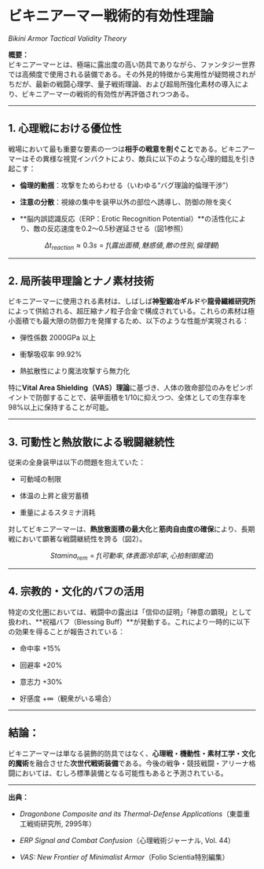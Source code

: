 ビキニアーマー戦術的有効性理論
===============

_Bikini Armor Tactical Validity Theory_

**概要：**  
ビキニアーマーとは、極端に露出度の高い防具でありながら、ファンタジー世界では高頻度で使用される装備である。その外見的特徴から実用性が疑問視されがちだが、最新の戦闘心理学、量子戦術理論、および超局所強化素材の導入により、ビキニアーマーの戦術的有効性が再評価されつつある。

* * *

1\. 心理戦における優位性
--------------

戦場において最も重要な要素の一つは**相手の戦意を削ぐこと**である。ビキニアーマーはその異様な視覚インパクトにより、敵兵に以下のような心理的錯乱を引き起こす：

*   **倫理的動揺**：攻撃をためらわせる（いわゆる“バグ理論的倫理干渉”）
    
*   **注意の分散**：視線の集中を装甲以外の部位へ誘導し、防御の隙を突く
    
*   \*\*脳内誤認識反応（ERP：Erotic Recognition Potential）\*\*の活性化により、敵の反応速度を0.2～0.5秒遅延させる（図1参照）
    

$$
Δt_{reaction} ≈ 0.3s = f(露出面積, 魅惑値, 敵の性別, 倫理観) 
$$

* * *

2\. 局所装甲理論とナノ素材技術
-----------------

ビキニアーマーに使用される素材は、しばしば**神聖鍛冶ギルド**や**龍骨繊維研究所**によって供給される、超圧縮ナノ粒子合金で構成されている。これらの素材は極小面積でも最大限の防御力を発揮するため、以下のような性能が実現される：

*   弾性係数 2000GPa 以上
    
*   衝撃吸収率 99.92%
    
*   熱拡散性により魔法攻撃すら無力化
    

特に**Vital Area Shielding（VAS）理論**に基づき、人体の致命部位のみをピンポイントで防御することで、装甲面積を1/10に抑えつつ、全体としての生存率を98%以上に保持することが可能。

* * *

3\. 可動性と熱放散による戦闘継続性
-------------------

従来の全身装甲は以下の問題を抱えていた：

*   可動域の制限
    
*   体温の上昇と疲労蓄積
    
*   重量によるスタミナ消耗
    

対してビキニアーマーは、**熱放散面積の最大化**と**筋肉自由度の確保**により、長期戦において顕著な戦闘継続性を誇る（図2）。

$$
Stamina_{rem} = f(可動率, 体表面冷却率, 心拍制御魔法) 
$$

* * *

4\. 宗教的・文化的バフの活用
----------------

特定の文化圏においては、戦闘中の露出は「信仰の証明」「神意の顕現」として扱われ、\*\*祝福バフ（Blessing Buff）\*\*が発動する。これにより一時的に以下の効果を得ることが報告されている：

*   命中率 +15%
    
*   回避率 +20%
    
*   意志力 +30%
    
*   好感度 +∞（観衆がいる場合）
    

* * *

結論：
---

ビキニアーマーは単なる装飾的防具ではなく、**心理戦・機動性・素材工学・文化的魔術**を融合させた**次世代戦術装備**である。今後の戦争・競技戦闘・アリーナ格闘においては、むしろ標準装備となる可能性もあると予測されている。

* * *

**出典：**

*   _Dragonbone Composite and its Thermal-Defense Applications_（東亜重工戦術研究所, 2995年）
    
*   _ERP Signal and Combat Confusion_（心理戦術ジャーナル, Vol. 44）
    
*   _VAS: New Frontier of Minimalist Armor_（Folio Scientia特別編集）